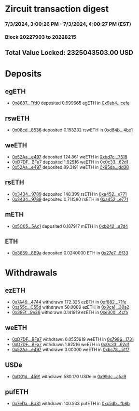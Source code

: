 # Zircuit transaction digest
### 7/3/2024, 3:00:26 PM - 7/3/2024, 4:00:27 PM (EST)
### Block 20227903 to 20228215

## Total Value Locked: 2325043503.00 USD

# Deposits
## egETH
- [0x8887...Ffd0](https://etherscan.io/address/0x88878FBC237E8aA12Fd99a06c97d02418183Ffd0) deposited 0.999665 egETH in [0x9ab4...cefe](https://etherscan.io/tx/0x88878FBC237E8aA12Fd99a06c97d02418183Ffd0)
## rswETH
- [0x08cd...8536](https://etherscan.io/address/0x08cd121F452248556B19683E1D622A66336A8536) deposited 0.153232 rswETH in [0xd84b...4be1](https://etherscan.io/tx/0x08cd121F452248556B19683E1D622A66336A8536)
## weETH
- [0x52Aa...e497](https://etherscan.io/address/0x52Aa899454998Be5b000Ad077a46Bbe360F4e497) deposited 124.861 weETH in [0xbd7c...7518](https://etherscan.io/tx/0x52Aa899454998Be5b000Ad077a46Bbe360F4e497)
- [0xD7DF...BFa7](https://etherscan.io/address/0xD7DF7E085214743530afF339aFC420c7c720BFa7) deposited 1.92516 weETH in [0x0c33...62d1](https://etherscan.io/tx/0xD7DF7E085214743530afF339aFC420c7c720BFa7)
- [0x52Aa...e497](https://etherscan.io/address/0x52Aa899454998Be5b000Ad077a46Bbe360F4e497) deposited 89.3191 weETH in [0x95da...dd38](https://etherscan.io/tx/0x52Aa899454998Be5b000Ad077a46Bbe360F4e497)
## rsETH
- [0x3434...9789](https://etherscan.io/address/0x34349c5569e7B846c3558961552D2202760A9789) deposited 148.399 rsETH in [0xa452...e771](https://etherscan.io/tx/0x34349c5569e7B846c3558961552D2202760A9789)
- [0x3434...9789](https://etherscan.io/address/0x34349c5569e7B846c3558961552D2202760A9789) deposited 0.711580 rsETH in [0xa452...e771](https://etherscan.io/tx/0x34349c5569e7B846c3558961552D2202760A9789)
## mETH
- [0x5C05...5Ac1](https://etherscan.io/address/0x5C05F6C34600754163669aAbdB589f27E7995Ac1) deposited 0.187917 mETH in [0xb242...a7d4](https://etherscan.io/tx/0x5C05F6C34600754163669aAbdB589f27E7995Ac1)
## ETH
- [0x3859...8B9a](https://etherscan.io/address/0x38590e38632a6702328b2732B2C11Fa0B7C18B9a) deposited 0.0240000 ETH in [0x27e7...5f33](https://etherscan.io/tx/0x38590e38632a6702328b2732B2C11Fa0B7C18B9a)
# Withdrawals
## ezETH
- [0x7A49...4744](https://etherscan.io/address/0x7A493Be5c2ce014cD049Bf178a1ac0Db1B434744) withdrawn 172.325 ezETH in [0xf882...71fe](https://etherscan.io/tx/0x7A493Be5c2ce014cD049Bf178a1ac0Db1B434744)
- [0xa55c...C55d](https://etherscan.io/address/0xa55c5E51Ed5aF6E024286613721A18eB02f0C55d) withdrawn 50.0000 ezETH in [0x9ca1...30a2](https://etherscan.io/tx/0xa55c5E51Ed5aF6E024286613721A18eB02f0C55d)
- [0x39Ef...9e36](https://etherscan.io/address/0x39Eff0Abd72894CD990C0bB8D70771f5bf219e36) withdrawn 0.141919 ezETH in [0xe300...4cfa](https://etherscan.io/tx/0x39Eff0Abd72894CD990C0bB8D70771f5bf219e36)
## weETH
- [0xD7DF...BFa7](https://etherscan.io/address/0xD7DF7E085214743530afF339aFC420c7c720BFa7) withdrawn 0.0555919 weETH in [0x7996...1731](https://etherscan.io/tx/0xD7DF7E085214743530afF339aFC420c7c720BFa7)
- [0xD7DF...BFa7](https://etherscan.io/address/0xD7DF7E085214743530afF339aFC420c7c720BFa7) withdrawn 1.92516 weETH in [0x0c33...62d1](https://etherscan.io/tx/0xD7DF7E085214743530afF339aFC420c7c720BFa7)
- [0x52Aa...e497](https://etherscan.io/address/0x52Aa899454998Be5b000Ad077a46Bbe360F4e497) withdrawn 3.00000 weETH in [0xbc78...51f7](https://etherscan.io/tx/0x52Aa899454998Be5b000Ad077a46Bbe360F4e497)
## USDe
- [0xD01d...4591](https://etherscan.io/address/0xD01d73D9B5bf3ffA59dd5931E81C23036Af34591) withdrawn 580.170 USDe in [0x99dc...a5a9](https://etherscan.io/tx/0xD01d73D9B5bf3ffA59dd5931E81C23036Af34591)
## pufETH
- [0x7eDa...Bd31](https://etherscan.io/address/0x7eDaE8A1512b0B66e12094F64D945FF36042Bd31) withdrawn 100.533 pufETH in [0xc5db...fb8b](https://etherscan.io/tx/0x7eDaE8A1512b0B66e12094F64D945FF36042Bd31)
